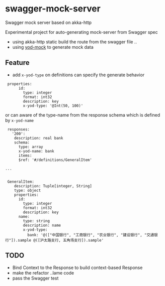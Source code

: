 # swagger-mock-server
Swagger mock server based on akka-http 

Experimental project for auto-generating mock-server from Swagger spec 

* using akka-http static build the route from the swagger file .. 
* using [yod-mock](https://github.com/qiu8310/yod-mock) to generate mock data

## Feature 

* add `x-yod-type` on definitions can specify the generate behavior

```
 properties:
      id:
        type: integer
        format: int32
        description: key
        x-yod-type: '@Int(50, 100)'

```

or can aware of the type-name from the response schema which is defined by `x-yod-name`

```
 responses:
   '200':
    description: real bank
    schema:
      type: array
      x-yod-name: bank
      items:
      $ref: '#/definitions/GeneralItem'
      
...


 GeneralItem:
    description: Tuple[integer, String]
    type: object
    properties:
      id:
        type: integer
        format: int32
        description: key
      name:
        type: string
        description: name
        x-yod-type:
          bank: '@(["中国银行", "工商银行", "农业银行", "建设银行", "交通银行"]).sample @([沪太路支行, 五角场支行]).sample'
```


## TODO

* Bind Context to the Response to build context-based Response
* make the refactor ..lame code
* pass the Swagger test

 
